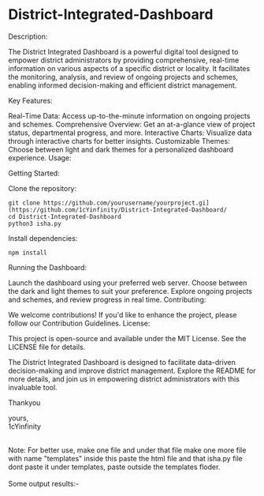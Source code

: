 # District-Integrated-Dashboard

Description:

The District Integrated Dashboard is a powerful digital tool designed to empower district administrators by providing comprehensive, real-time information on various aspects of a specific district or locality. It facilitates the monitoring, analysis, and review of ongoing projects and schemes, enabling informed decision-making and efficient district management.

Key Features:

Real-Time Data: Access up-to-the-minute information on ongoing projects and schemes.
Comprehensive Overview: Get an at-a-glance view of project status, departmental progress, and more.
Interactive Charts: Visualize data through interactive charts for better insights.
Customizable Themes: Choose between light and dark themes for a personalized dashboard experience.
Usage:

Getting Started:

Clone the repository:

    git clone https://github.com/yourusername/yourproject.gi](https://github.com/1cYinfinity/District-Integrated-Dashboard/
    cd District-Integrated-Dashboard
    python3 isha.py

Install dependencies:
   
    npm install
    
Running the Dashboard:

Launch the dashboard using your preferred web server.
Choose between the dark and light themes to suit your preference.
Explore ongoing projects and schemes, and review progress in real time.
Contributing:

We welcome contributions! If you'd like to enhance the project, please follow our Contribution Guidelines.
License:

This project is open-source and available under the MIT License. See the LICENSE file for details.

The District Integrated Dashboard is designed to facilitate data-driven decision-making and improve district management. Explore the README for more details, and join us in empowering district administrators with this invaluable tool.

Thankyou

yours,</br>
1cYinfinity

</br>
Note: For better use, make one file and under that file make one more file with name "templates" inside this paste the html file and that isha.py file dont paste it under templates, paste outside the templates floder. </br>
</br>
Some output results:- </br>


